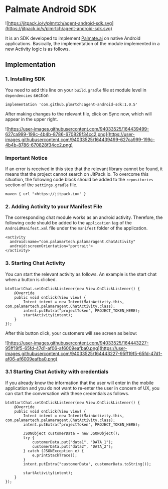 # Palmate Android SDK

![https://jitpack.io/v/plmrtch/agent-android-sdk.svg](https://jitpack.io/v/plmrtch/agent-android-sdk.svg)

It is an SDK developed to implement [Palmate.ai](http://palmate.ai/) on native Android applications. Basically, the implementation of the module implemented in a new Activity logic is as follows.

## Implementation

### 1. Installing SDK

You need to add this line on your `build.gradle` file at module level in `dependencies` section

```
implementation 'com.github.plmrtch:agent-android-sdk:1.0.5'

```

After making changes to the relevant file, click on Sync now, which will appear in the upper right.

![https://user-images.githubusercontent.com/94033525/164439499-627ca999-199c-4b4b-8786-670828f34cc2.png](https://user-images.githubusercontent.com/94033525/164439499-627ca999-199c-4b4b-8786-670828f34cc2.png)

### Important Notice

If an error is received in this step that the relevant library cannot be found, it means that the project cannot search on JitPack io. To overcome this situation, the following code block should be added to the `repositories` section of the `settings.gradle` file.

```
maven { url "<https://jitpack.io>" }

```

### 2. Adding Activity to your Manifest File

The corresponding chat module works as an android activity. Therefore, the following code should be added to the `application` tag of the `AndroidManifest.xml` file under the `manifest` folder of the application.

```
<activity
  android:name="com.palamartech.palamaragent.ChatActivity"
  android:screenOrientation="portrait">
</activity>

```

### 3. Starting Chat Activity

You can start the relevant activity as follows. An example is the start chat when a button is clicked.

```
btnStartChat.setOnClickListener(new View.OnClickListener() {
    @Override
    public void onClick(View view) {
        Intent intent = new Intent(MainActivity.this, com.palamartech.palamaragent.ChatActivity.class);
        intent.putExtra("projectToken", PROJECT_TOKEN_HERE);
        startActivity(intent);
    }
});

```

After this button click, your customers will see screen as below:

![https://user-images.githubusercontent.com/94033525/164443227-95ff19f5-65fd-47d1-af06-af6009eafba0.png](https://user-images.githubusercontent.com/94033525/164443227-95ff19f5-65fd-47d1-af06-af6009eafba0.png)

### 3.1 Starting Chat Activity with credentials

If you already know the information that the user will enter in the mobile application and you do not want to re-enter the user in concern of UX, you can start the conversation with these credentials as follows.
```
btnStartChat.setOnClickListener(new View.OnClickListener() {
    @Override
    public void onClick(View view) {
        Intent intent = new Intent(MainActivity.this, com.palamartech.palamaragent.ChatActivity.class);
        intent.putExtra("projectToken", PROJECT_TOKEN_HERE);

        JSONObject customerData = new JSONObject();
        try {
            customerData.put("data1", "DATA_1");
            customerData.put("data2", "DATA_2");
        } catch (JSONException e) {
            e.printStackTrace();
        }
        intent.putExtra("customerData", customerData.toString());

        startActivity(intent);
    }
});

```
